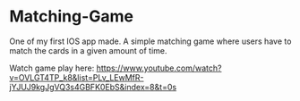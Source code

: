 # Matching-Game
One of my first IOS app made. A simple matching game where users have to match the cards in a given amount of time. 

Watch game play here:
https://www.youtube.com/watch?v=OVLGT4TP_k8&list=PLv_LEwMfR-jYJUJ9kgJgVQ3s4GBFK0EbS&index=8&t=0s

